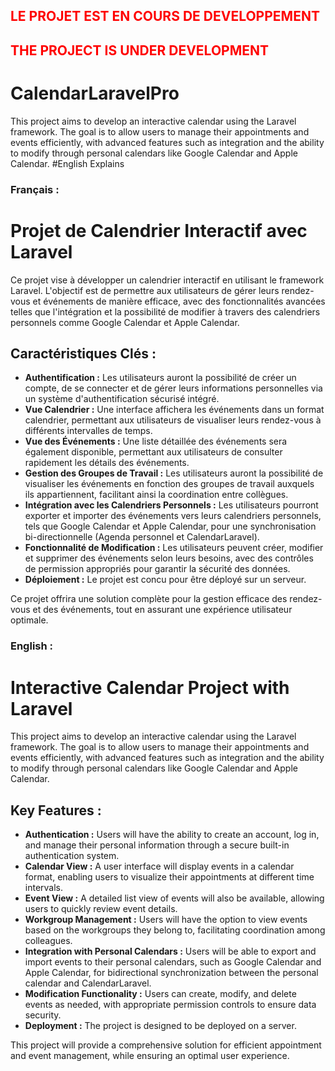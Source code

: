 ## <font color='red'>**LE PROJET EST EN COURS DE DEVELOPPEMENT**</font>

## <font color='red'>**THE PROJECT IS UNDER DEVELOPMENT**</font>




# CalendarLaravelPro
This project aims to develop an interactive calendar using the Laravel framework. The goal is to allow users to manage their appointments and events efficiently, with advanced features such as integration and the ability to modify through personal calendars like Google Calendar and Apple Calendar.
#English Explains


### Français :

# Projet de Calendrier Interactif avec Laravel

Ce projet vise à développer un calendrier interactif en utilisant le framework Laravel. L'objectif est de permettre aux utilisateurs de gérer leurs rendez-vous et événements de manière efficace, avec des fonctionnalités avancées telles que l'intégration et la possibilité de modifier à travers des calendriers personnels comme Google Calendar et Apple Calendar.

## Caractéristiques Clés :

- **Authentification :** Les utilisateurs auront la possibilité de créer un compte, de se connecter et de gérer leurs informations personnelles via un système d'authentification sécurisé intégré.
- **Vue Calendrier :** Une interface affichera les événements dans un format calendrier, permettant aux utilisateurs de visualiser leurs rendez-vous à différents intervalles de temps.
- **Vue des Événements :** Une liste détaillée des événements sera également disponible, permettant aux utilisateurs de consulter rapidement les détails des événements.
- **Gestion des Groupes de Travail :** Les utilisateurs auront la possibilité de visualiser les événements en fonction des groupes de travail auxquels ils appartiennent, facilitant ainsi la coordination entre collègues.
- **Intégration avec les Calendriers Personnels :** Les utilisateurs pourront exporter et importer des événements vers leurs calendriers personnels, tels que Google Calendar et Apple Calendar, pour une synchronisation bi-directionnelle (Agenda personnel et CalendarLaravel).
- **Fonctionnalité de Modification :** Les utilisateurs peuvent créer, modifier et supprimer des événements selon leurs besoins, avec des contrôles de permission appropriés pour garantir la sécurité des données.
- **Déploiement :** Le projet est concu pour être déployé sur un serveur. 

Ce projet offrira une solution complète pour la gestion efficace des rendez-vous et des événements, tout en assurant une expérience utilisateur optimale.

### English :

# Interactive Calendar Project with Laravel

This project aims to develop an interactive calendar using the Laravel framework. The goal is to allow users to manage their appointments and events efficiently, with advanced features such as integration and the ability to modify through personal calendars like Google Calendar and Apple Calendar.

## Key Features :

- **Authentication :** Users will have the ability to create an account, log in, and manage their personal information through a secure built-in authentication system.
- **Calendar View :** A user interface will display events in a calendar format, enabling users to visualize their appointments at different time intervals.
- **Event View :** A detailed list view of events will also be available, allowing users to quickly review event details.
- **Workgroup Management :** Users will have the option to view events based on the workgroups they belong to, facilitating coordination among colleagues.
- **Integration with Personal Calendars :** Users will be able to export and import events to their personal calendars, such as Google Calendar and Apple Calendar, for bidirectional synchronization between the personal calendar and CalendarLaravel.
- **Modification Functionality :** Users can create, modify, and delete events as needed, with appropriate permission controls to ensure data security.
- **Deployment :** The project is designed to be deployed on a server.

This project will provide a comprehensive solution for efficient appointment and event management, while ensuring an optimal user experience.
